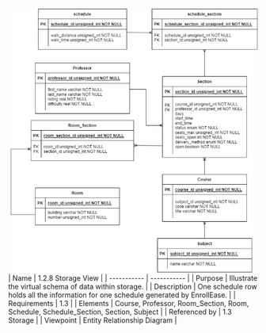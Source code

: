 ![ERD](Entity%20Relationship%20Diagram%20Storage.png)
<br>
| Name | 1.2.8 Storage View |
| ----------- | ----------- |
| Purpose | Illustrate the virtual schema of data within storage. |
| Description | One schedule row holds all the information for one schedule generated by EnrollEase. |
| Requirements | 1.3  |
| Elements | Course, Professor, Room_Section, Room, Schedule, Schedule_Section, Section, Subject |
| Referenced by | 1.3 Storage  |
| Viewpoint | Entity Relationship Diagram |
